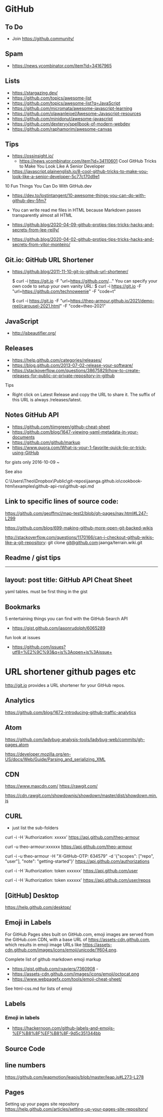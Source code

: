 # GitHub

## To Do

* Join https://github.community/

## Spam

* https://news.ycombinator.com/item?id=34167965

## Lists

* https://stargazing.dev/
* https://github.com/topics/awesome-list
* https://github.com/topics/awesome-list?q=JavaScript
* https://github.com/micromata/awesome-javascript-learning
* https://github.com/olawanlejoel/Awesome-Javascript-resources
* https://github.com/minidonut/awesome-javascript
* https://github.com/dexteryy/spellbook-of-modern-webdev
* https://github.com/raphamorim/awesome-canvas

## Tips

* https://ossinsight.io/
  * https://news.ycombinator.com/item?id=34110601
Cool GitHub Tricks to Make You Look Like A Senior Developer
* https://javascript.plainenglish.io/8-cool-github-tricks-to-make-you-look-like-a-senior-developer-5c77c170d9e1

10 Fun Things You Can Do With GitHub.dev
* https://dev.to/lostintangent/10-awesome-things-you-can-do-with-github-dev-5fm7

* You can write read me files in HTML because Markdown passes transparently almost all HTML
* https://github.blog/2020-04-09-github-protips-tips-tricks-hacks-and-secrets-from-lee-reilly/
* https://github.blog/2020-04-02-github-protips-tips-tricks-hacks-and-secrets-from-vitor-monteiro/


## Git.io: GitHub URL Shortener

* https://github.blog/2011-11-10-git-io-github-url-shortener/

	$ curl -i https://git.io -F "url=https://github.com/..."
	You can specify your own code to setup your own vanity URL:
	$ curl -i https://git.io -F "url=https://github.com/technoweenie" -F "code=t"

	$ curl -i https://git.io -F "url=https://theo-armour.github.io/2021/demo-reel/carousel-2021.html" -F "code=theo-2021"


## JavaScript

* http://jsbeautifier.org/


## Releases

* https://help.github.com/categories/releases/
* https://blog.github.com/2013-07-02-release-your-software/
* https://stackoverflow.com/questions/38675829/how-to-create-releases-for-public-or-private-repository-in-github


Tips

* Right click on Latest Release and copy the URL to share it. The suffix of this URL is always /releases/latest.

## Notes GitHub API

* https://github.com/tiimgreen/github-cheat-sheet
* https://github.com/blog/1647-viewing-yaml-metadata-in-your-documents
* https://github.com/github/markup
* https://www.quora.com/What-is-your-1-favorite-quick-tip-or-trick-using-GitHub


for gists only 2016-10-09 ~

See also

C:\Users\Theo\Dropbox\Public\git-repos\jaanga.github.io\cookbook-html\examples\github-api-rss\github-api.md


## Link to specific lines of source code:

https://github.com/geoffmcl/map-test2/blob/gh-pages/nav.html#L247-L299

https://github.com/blog/699-making-github-more-open-git-backed-wikis

http://stackoverflow.com/questions/1170166/can-i-checkout-github-wikis-like-a-git-repository:
git clone git@github.com:jaanga/terrain.wiki.git


## Readme / gist tips

---
layout: post
title: GitHub API Cheat Sheet
---

yaml tables. must be first thing in the gist


## Bookmarks

5 entertaining things you can find with the GitHub Search API
* https://gist.github.com/jasonrudolph/6065289

fun look at issues
* https://github.com/issues?utf8=%E2%9C%93&q=is%3Aopen+is%3Aissue+


# URL shortener github pages etc

http://git.io provides a URL shortener for your GitHub repos.


## Analytics

https://github.com/blog/1672-introducing-github-traffic-analytics


## Atom

https://github.com/ladybug-analysis-tools/ladybug-web/commits/gh-pages.atom

https://developer.mozilla.org/en-US/docs/Web/Guide/Parsing_and_serializing_XML


## CDN

https://www.maxcdn.com/
https://rawgit.com/


https://cdn.rawgit.com/showdownjs/showdown/master/dist/showdown.min.js


<script src=http://cdnjs.cloudflare.com/ajax/libs/three.js/r66/three.min.js ></script>

<script src="https://raw.github.com/mrdoob/three.js/r59/build/three.min.js"></script>




## CURL


* just list the sub-folders

curl -i -H 'Authorization: xxxxx' https://api.github.com/theo-armour

curl -u theo-armour:xxxxxx https://api.github.com/theo-armour

curl -i -u theo-armour -H "X-GitHub-OTP: 634579" -d '{"scopes": ["repo", "user"], "note": "getting-started"}' https://api.github.com/authorizations

curl -i -H 'Authorization: token xxxxxx' https://api.github.com/user

curl -i -H 'Authorization: token xxxxxx' https://api.github.com/user/repos



## [GitHub] Desktop

https://help.github.com/desktop/


## Emoji in Labels

For GitHub Pages sites built on GitHub.com, emoji images are served from the GitHub.com CDN, with a base URL of https://assets-cdn.github.com, which results in emoji image URLs like https://assets-cdn.github.com/images/icons/emoji/unicode/1f604.png.



Complete list of github markdown emoji markup
* https://gist.github.com/rxaviers/7360908 -
* https://assets-cdn.github.com/images/icons/emoji/octocat.png
* https://www.webpagefx.com/tools/emoji-cheat-sheet/

See html-css.md for lists of emoji


## Labels

### Emoji in labels

* https://hackernoon.com/github-labels-and-emojis-%EF%B8%8F%EF%B8%8F-9d5c351344bb



## Source Code

## line numbers
https://github.com/leapmotion/leapjs/blob/master/leap.js#L273-L278


## Pages

Setting up your pages site repository
https://help.github.com/articles/setting-up-your-pages-site-repository/

